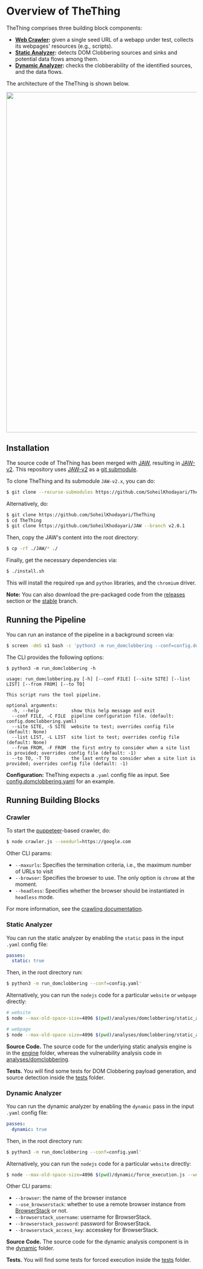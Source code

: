 # Overview of TheThing

TheThing comprises three building block components: 

- **[Web Crawler](https://github.com/SoheilKhodayari/JAW/tree/master/crawler):** given a single seed URL of a webapp under test, collects its webpages' resources (e.g., scripts).
- **[Static Analyzer](https://github.com/SoheilKhodayari/JAW/tree/master/analyses/domclobbering):** detects DOM Clobbering sources and sinks and potential data flows among them.
- **[Dynamic Analyzer](https://github.com/SoheilKhodayari/JAW/tree/master/dynamic):** checks the clobberability of the identified sources, and the data flows. 


The architecture of the TheThing is shown below.

<p align="center">
  <img align="center" width="900" src="https://github.com/SoheilKhodayari/TheThing/blob/master/docs/assets/architecture.png?raw=true">
</p>


## Installation

The source code of TheThing has been merged with [JAW](https://soheilkhodayari.github.io/JAW/), resulting in [JAW-v2](https://github.com/SoheilKhodayari/JAW/releases/tag/v2.0.1). This repository uses [JAW-v2](https://github.com/SoheilKhodayari/JAW/releases/tag/v2.0.1) as a [git submodule](https://git-scm.com/book/en/v2/Git-Tools-Submodules).


To clone TheThing and its submodule `JAW-v2.x`, you can do:
```bash
$ git clone --recurse-submodules https://github.com/SoheilKhodayari/TheThing
```

Alternatively, do:
```bash
$ git clone https://github.com/SoheilKhodayari/TheThing
$ cd TheThing
$ git clone https://github.com/SoheilKhodayari/JAW --branch v2.0.1  
```

Then, copy the JAW's content into the root directory:
```bash
$ cp -rf ./JAW/* ./
```

Finally, get the necessary dependencies via:
```bash
$ ./install.sh
```

This will install the required `npm` and `python` libraries, and the `chromium` driver.

**Note:** You can also download the pre-packaged code from the [releases](https://github.com/SoheilKhodayari/TheThing/releases/tag/v1.0.0) section or the [stable](https://github.com/SoheilKhodayari/TheThing/tree/stable) branch.


## Running the Pipeline

You can run an instance of the pipeline in a background screen via: 
```bash
$ screen -dmS s1 bash -c 'python3 -m run_domclobbering --conf=config.domclobbering.yaml; exec sh'
```

The CLI provides the following options:

```
$ python3 -m run_domclobbering -h

usage: run_domclobbering.py [-h] [--conf FILE] [--site SITE] [--list LIST] [--from FROM] [--to TO]

This script runs the tool pipeline.

optional arguments:
  -h, --help            show this help message and exit
  --conf FILE, -C FILE  pipeline configuration file. (default: config.domclobbering.yaml)
  --site SITE, -S SITE  website to test; overrides config file (default: None)
  --list LIST, -L LIST  site list to test; overrides config file (default: None)
  --from FROM, -F FROM  the first entry to consider when a site list is provided; overrides config file (default: -1)
  --to TO, -T TO        the last entry to consider when a site list is provided; overrides config file (default: -1)

```


**Configuration:** TheThing expects a `.yaml` config file as input. See [config.domclobbering.yaml](https://github.com/SoheilKhodayari/TheThing/blob/master/config.domclobbering.yaml) for an example.


## Running Building Blocks


### Crawler 

To start the [puppeteer](https://github.com/puppeteer/puppeteer)-based crawler, do:

```bash
$ node crawler.js --seedurl=https://google.com
```

Other CLI params:

- `--maxurls`: Specifies the termination criteria, i.e., the maximum number of URLs to visit
- `--browser`: Specifies the browser to use. The only option is `chrome` at the moment.
- `--headless`: Specifies whether the browser should be instantiated in `headless` mode.


For more information, see the [crawling documentation](https://github.com/SoheilKhodayari/TheThing/tree/master/docs/crawling/crawlers.md).



### Static Analyzer 

You can run the static analyzer by enabling the `static` pass in the input `.yaml` config file:

```yaml
passes:
  static: true
```

Then, in the root directory run:

```bash
$ python3 -m run_domclobbering --conf=config.yaml'
```


Alternatively, you can run the `nodejs` code for a particular `website` or `webpage` directly:

```bash
# website
$ node --max-old-space-size=4096 $(pwd)/analyses/domclobbering/static_analysis.js --seedurl=https://example.com

# webpage
$ node --max-old-space-size=4096 $(pwd)/analyses/domclobbering/static_analysis.js --singlefolder=$(pwd)/data/website-folder/webpage-folder
```


**Source Code.** The source code for the underlying static analysis engine is in the [engine](https://github.com/SoheilKhodayari/JAW/tree/master/engine) folder, whereas the vulnerability analysis code in [analyses/domclobbering](https://github.com/SoheilKhodayari/JAW/tree/master/analyses/domclobbering).

**Tests.** You will find some tests for DOM Clobbering payload generation, and source detection inside the [tests](https://github.com/SoheilKhodayari/JAW/tree/master/tests) folder.


### Dynamic Analyzer


You can run the dynamic analyzer by enabling the `dynamic` pass in the input `.yaml` config file:

```yaml
passes:
  dynamic: true
```

Then, in the root directory run:

```bash
$ python3 -m run_domclobbering --conf=config.yaml'
```

Alternatively, you can run the `nodejs` code for a particular `website` directly:


```bash
$ node --max-old-space-size=4096 $(pwd)/dynamic/force_execution.js --website=https://example.com
```

Other CLI params:

- `--browser`: the name of the browser instance
- `--use_browserstack`: whether to use a remote browser instance from [BrowserStack](https://www.browserstack.com) or not.
- `--browserstack_username`: username for BrowserStack.
- `--browserstack_password`: password for BrowserStack.
- `--browserstack_access_key`: accesskey for BrowserStack.


**Source Code.** The source code for the dynamic analysis component is in the [dynamic](https://github.com/SoheilKhodayari/JAW/tree/master/dynamic) folder.

**Tests.** You will find some tests for forced execution inside the [tests](https://github.com/SoheilKhodayari/JAW/tree/master/tests/dynamic-analysis) folder.















